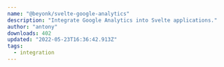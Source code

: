 ```yaml
---
name: "@beyonk/svelte-google-analytics"
description: "Integrate Google Analytics into Svelte applications."
author: "antony"
downloads: 402
updated: "2022-05-23T16:36:42.913Z"
tags: 
  - integration
---
```

